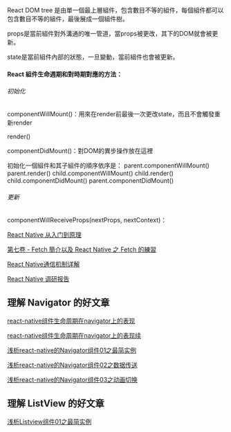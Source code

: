 React DOM tree 是由單一個最上層組件，包含數目不等的組件，每個組件都可以包含數目不等的組件，最後展成一個組件樹。

props是當前組件對外溝通的唯一管道，當props被更改，其下的DOM就會被更新。

state是當前組件內部的狀態，一旦變動，當前組件也會被更新。

#### React 組件生命週期和對時期對應的方法：

###### 初始化

componentWillMount()：用來在render前最後一次更改state，而且不會觸發重新render

render()

componentDidMount()：對DOM的異步操作放在這裡

初始化一個組件和其子組件的順序依序是：
parent.componentWillMount()
parent.render()
child.componentWillMount()
child.render()
child.componentDidMount()
parent.componentDidMount()

###### 更新

componentWillReceiveProps(nextProps, nextContext)：




[React Native 从入门到原理](http://www.jianshu.com/p/978c4bd3a759)



[第七卷 - Fetch 簡介以及 React Native 之 Fetch 的練習](http://winwu.github.io/react-native-note/2016/05/02/fetch-exampe/)


[React Native通信机制详解](http://blog.cnbang.net/tech/2698/)

[React Native 调研报告](http://blog.csdn.net/lihuiqwertyuiop/article/details/45241909)


## 理解 Navigator 的好文章

[react-native组件生命周期在navigator上的表现](http://www.lynull.com/2016/03/13/react-native-navigator-lifecycle/)

[react-native组件生命周期在navigator上的表现续](http://www.lynull.com/2016/03/22/react-native-navigator-lifecycle-2/)


[浅析react-native的Navigator组件01之最简实例](http://www.lynull.com/2016/03/26/navigator-simplest-01/)

[浅析react-native的Navigator组件02之数据传送](http://www.lynull.com/2016/03/27/navigator-passdata-02/)

[浅析react-native的Navigator组件03之动画切换](http://www.lynull.com/2016/03/28/%E7%BB%86%E8%AF%B4react-native%E7%9A%84navigator%E7%BB%84%E4%BB%B603%E4%B9%8B%E5%8A%A8%E7%94%BB%E5%88%87%E6%8D%A2/)

## 理解 ListView 的好文章

[浅析Listview组件01之最简实例](http://www.lynull.com/2016/04/02/%E6%B5%85%E6%9E%90listview%E7%BB%84%E4%BB%B601%E4%B9%8B%E6%9C%80%E7%AE%80%E5%AE%9E%E4%BE%8B/)
